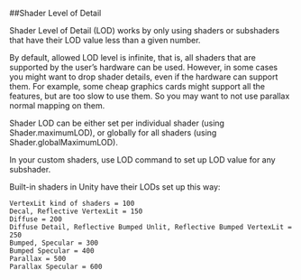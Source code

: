 ##Shader Level of Detail

Shader Level of Detail (LOD) works by only using shaders or subshaders that have their LOD value less than a given number.

By default, allowed LOD level is infinite, that is, all shaders that are supported by the user’s hardware can be used. However, in some cases you might want to drop shader details, even if the hardware can support them. For example, some cheap graphics cards might support all the features, but are too slow to use them. So you may want to not use parallax normal mapping on them.

Shader LOD can be either set per individual shader (using Shader.maximumLOD), or globally for all shaders (using Shader.globalMaximumLOD).

In your custom shaders, use LOD command to set up LOD value for any subshader.

Built-in shaders in Unity have their LODs set up this way:

```
VertexLit kind of shaders = 100
Decal, Reflective VertexLit = 150
Diffuse = 200
Diffuse Detail, Reflective Bumped Unlit, Reflective Bumped VertexLit = 250
Bumped, Specular = 300
Bumped Specular = 400
Parallax = 500
Parallax Specular = 600
```